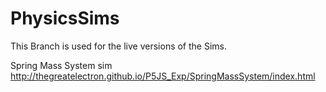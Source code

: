 # PhysicsSims
This Branch is used for the live versions of the Sims.

Spring Mass System sim
http://thegreatelectron.github.io/P5JS_Exp/SpringMassSystem/index.html
